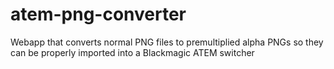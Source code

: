 # atem-png-converter
Webapp that converts normal PNG files to premultiplied alpha PNGs so they can be properly imported into a Blackmagic ATEM switcher
